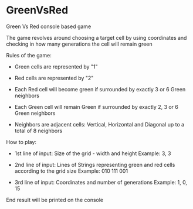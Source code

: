 # GreenVsRed
 Green Vs Red console based game
 
 The game revolves around choosing a target cell by using coordinates and checking in how many generations the cell will remain green
 
 Rules of the game:
 * Green cells are represented by "1"
 * Red cells are represented by "2"
 
 * Each Red cell will become green if surrounded by exactly 3 or 6 Green neighbors
 * Each Green cell will remain Green if surrounded by exactly 2, 3 or 6 Green neighbors
  - Neighbors are adjacent cells: Vertical, Horizontal and Diagonal up to a total of 8 neighbors
  
 How to play:
 * 1st line of input: Size of the grid - width and height
 Example: 3, 3
 
 * 2nd line of input: Lines of Strings representing green and red cells according to the grid size
 Example: 010
          111
          001
          
 * 3rd line of input: Coordinates and number of generations
 Example: 1, 0, 15
 
 End result will be printed on the console
